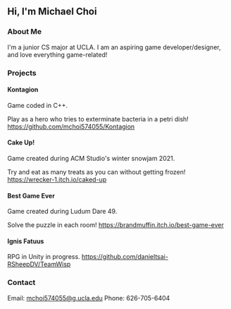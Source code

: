 ## Hi, I'm Michael Choi

### About Me
I'm a junior CS major at UCLA. I am an aspiring game developer/designer, and love everything game-related!

### Projects

#### Kontagion
Game coded in C++.

Play as a hero who tries to exterminate bacteria in a petri dish!
https://github.com/mchoi574055/Kontagion

#### Cake Up!
Game created during ACM Studio's winter snowjam 2021.

Try and eat as many treats as you can without getting frozen!
https://wrecker-1.itch.io/caked-up

#### Best Game Ever
Game created during Ludum Dare 49.

Solve the puzzle in each room!
https://brandmuffin.itch.io/best-game-ever

#### Ignis Fatuus
RPG in Unity in progress.
https://github.com/danieltsai-RSheepDV/TeamWisp


### Contact
Email: mchoi574055@g.ucla.edu
Phone: 626-705-6404

